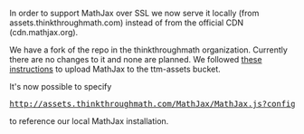In order to support MathJax over SSL we now serve it locally (from assets.thinkthroughmath.com) instead of from the official CDN (cdn.mathjax.org).

We have a fork of the repo in the thinkthroughmath organization. Currently there are no changes to it and none are planned. We followed [these instructions](http://www.eliteraspberries.com/blog/2012/10/hosting-mathjax-with-amazon-web-services.html) to upload MathJax to the ttm-assets bucket.

It's now possible to specify <pre>http://assets.thinkthroughmath.com/MathJax/MathJax.js?config=MML_HTMLorMML</pre> to reference our local MathJax installation.
